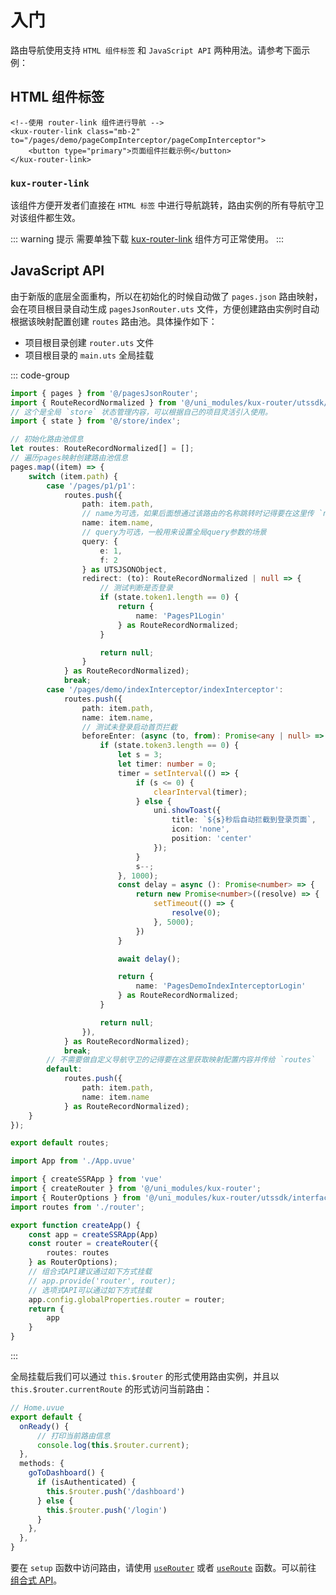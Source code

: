 # 入门
路由导航使用支持 `HTML 组件标签` 和 `JavaScript API` 两种用法。请参考下面示例：
## HTML 组件标签
```vue
<!--使用 router-link 组件进行导航 -->
<kux-router-link class="mb-2" to="/pages/demo/pageCompInterceptor/pageCompInterceptor">
    <button type="primary">页面组件拦截示例</button>
</kux-router-link>
```

### `kux-router-link`

该组件方便开发者们直接在 `HTML 标签` 中进行导航跳转，路由实例的所有导航守卫对该组件都生效。

::: warning 提示
需要单独下载 [kux-router-link](https://ext.dcloud.net.cn/plugin?id=17593) 组件方可正常使用。
:::

## JavaScript API
由于新版的底层全面重构，所以在初始化的时候自动做了 `pages.json` 路由映射，会在项目根目录自动生成 `pagesJsonRouter.uts` 文件，方便创建路由实例时自动根据该映射配置创建 `routes` 路由池。具体操作如下：
+ 项目根目录创建 `router.uts` 文件
+ 项目根目录的 `main.uts` 全局挂载

::: code-group

```ts [router.uts]
import { pages } from '@/pagesJsonRouter';
import { RouteRecordNormalized } from '@/uni_modules/kux-router/utssdk/interface';
// 这个是全局 `store` 状态管理内容，可以根据自己的项目灵活引入使用。
import { state } from '@/store/index';

// 初始化路由池信息
let routes: RouteRecordNormalized[] = [];
// 遍历pages映射创建路由池信息
pages.map((item) => {
    switch (item.path) {
        case '/pages/p1/p1':
            routes.push({
                path: item.path,
                // name为可选，如果后面想通过该路由的名称跳转时记得要在这里传 `name`
                name: item.name,
                // query为可选，一般用来设置全局query参数的场景
                query: {
                    e: 1,
                    f: 2
                } as UTSJSONObject,
                redirect: (to): RouteRecordNormalized | null => {
                    // 测试判断是否登录
                    if (state.token1.length == 0) {
                        return {
                            name: 'PagesP1Login'
                        } as RouteRecordNormalized;
                    }

                    return null;
                }
            } as RouteRecordNormalized);
            break;
        case '/pages/demo/indexInterceptor/indexInterceptor':
            routes.push({
                path: item.path,
                name: item.name,
                // 测试未登录启动首页拦截
                beforeEnter: (async (to, from): Promise<any | null> => {
                    if (state.token3.length == 0) {
                        let s = 3;
                        let timer: number = 0;
                        timer = setInterval(() => {
                            if (s <= 0) {
                                clearInterval(timer);
                            } else {
                                uni.showToast({
                                    title: `${s}秒后自动拦截到登录页面`,
                                    icon: 'none',
                                    position: 'center'
                                });
                            }
                            s--;
                        }, 1000);
                        const delay = async (): Promise<number> => {
                            return new Promise<number>((resolve) => {
                                setTimeout(() => {
                                    resolve(0);
                                }, 5000);
                            })
                        }

                        await delay();

                        return {
                            name: 'PagesDemoIndexInterceptorLogin'
                        } as RouteRecordNormalized;
                    }

                    return null;
                }),
            } as RouteRecordNormalized);
            break;
        // 不需要做自定义导航守卫的记得要在这里获取映射配置内容并传给 `routes`
        default:
            routes.push({
                path: item.path,
                name: item.name
            } as RouteRecordNormalized);
    }
});

export default routes;
```
```ts [main.uts]
import App from './App.uvue'

import { createSSRApp } from 'vue'
import { createRouter } from '@/uni_modules/kux-router';
import { RouterOptions } from '@/uni_modules/kux-router/utssdk/interface';
import routes from './router';

export function createApp() {
    const app = createSSRApp(App)
    const router = createRouter({
        routes: routes
    } as RouterOptions);
    // 组合式API建议通过如下方式挂载
    // app.provide('router', router);
    // 选项式API可以通过如下方式挂载
    app.config.globalProperties.router = router;
    return {
        app
    }
}
```

:::

全局挂载后我们可以通过 `this.$router` 的形式使用路由实例，并且以 `this.$router.currentRoute` 的形式访问当前路由：

```ts
// Home.uvue
export default {
  onReady() {
      // 打印当前路由信息
      console.log(this.$router.current);
  },
  methods: {
    goToDashboard() {
      if (isAuthenticated) {
        this.$router.push('/dashboard')
      } else {
        this.$router.push('/login')
      }
    },
  },
}
```

要在 `setup` 函数中访问路由，请使用 [`useRouter`](/api/#userouter) 或者 [`useRoute`](/api/#useroute) 函数。可以前往 [组合式 API](/guide/advanced/composition-api#在-setup-中访问路由和当前路由)。
